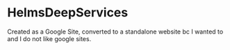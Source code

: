 # HelmsDeepServices

Created as a Google Site, converted to a standalone website bc I wanted to and I do not like google sites.
